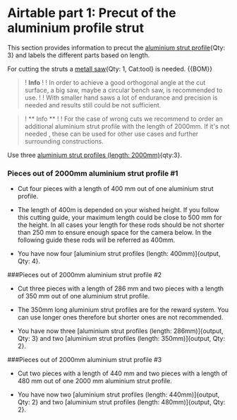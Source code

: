 # Airtable part 1: Precut of the aluminium profile strut


This section provides information to precut the [aluminium strut profile](framework.yml#20x20Rod){Qty: 3} and labels the different parts based on length.

For cutting the struts a [metall saw](tools.yml#metallsaw){Qty: 1, Cat:tool} is needed. 
{{BOM}}


>! **Info** 
>!
>! In order to achieve a good orthogonal angle at the cut surface, a big saw, maybe a circular bench saw, is recommended to use.
>!
>! With smaller hand saws a lot of endurance and precision is needed and results still could be not sufficient.


>! ** Info **
>!
>! For the case of wrong cuts we recommend to order an additional aluminium strut profile with the length of 2000mm. If it's not needed , these can be used for other use cases and further surrounding constructions. 




Use three [aluminium strut profiles (length: 2000mm)](framework.yml#20x20Rod){qty:3}. 




### Pieces out of  2000mm aluminium strut profile #1

- Cut four pieces with a length of 400 mm out of one aluminium strut profile. 

- The length of 400m is depended on your wished height. If you follow this cutting guide, your maximum length could be close to 500 mm for the height. In all cases your length for these rods should be not shorter than 250 mm to ensure enough space for the camera below. In the following guide these rods will be referred as 400mm. 


- You have now four [aluminium strut profiles (length: 400mm)]{output, Qty: 4}.


###Pieces out of  2000mm aluminium strut profile #2

- Cut three pieces with a length of 286 mm and  two pieces with a length of 350 mm out of one aluminium strut profile.

- The 350mm long aluminium strut profiles are for the reward system. You can use longer ones therefore but shorter ones are not recommended.

- You have now three [aluminium strut profiles (length: 286mm)]{output, Qty: 3} and two [aluminium strut profiles (length: 350mm)]{output, Qty: 2}.
 



###Pieces out of  2000mm aluminium strut profile #3

- Cut two pieces with a length of 440 mm and  two pieces with a length of 480 mm out of one 2000 mm aluminium strut profile.

- You have now two [aluminium strut profiles (length: 440mm)]{output, Qty: 2} and two [aluminium strut profiles (length: 480mm)]{output, Qty: 2}.
 

